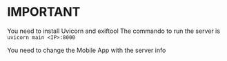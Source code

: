 # IMPORTANT
You need to install Uvicorn and exiftool
The commando to run the server is `uvicorn main <IP>:8000`

You need to change the Mobile App with the server info
